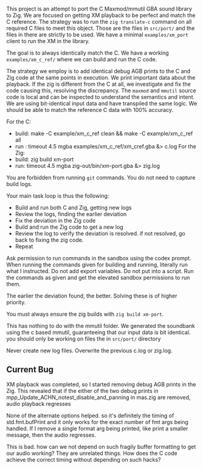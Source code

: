 This project is an attempt to port the C Maxmod/mmutil GBA sound library to Zig. We are focused on getting XM playback to be perfect and match the C reference. The strategy was to run the `zig translate-c` command on all required C files to meet this object. Those are the files in `src/port/` and the files in there are strictly to be used. We have a minimal `examples/xm_port` client to run the XM in the library.

The goal is to always identically match the C. We have a working `examples/xm_c_ref/` where we can build and run the C code.

The strategy we employ is to add identical debug AGB prints to the C and Zig code at the same points in execution. We print important data about the playback. If the zig is different from the C at all, we investigate and fix the code causing this, resolving the discrepancy. The `maxmod` and `mmutil` source code is local and can be inspected to understand the semantics and intent. We are using bit-identical input data and have transpiled the same logic. We should be able to match the reference C data with 100% accuracy.

For the C:
- build: make -C example/xm_c_ref clean && make -C example/xm_c_ref all
- run : timeout 4.5 mgba examples/xm_c_ref/xm_cref.gba &> c.log
For the Zig:
- build: zig build xm-port
- run: timeout 4.5 mgba zig-out/bin/xm-port.gba &> zig.log

You are forbidden from running `git` commands. You do not need to capture build logs.

Your main task loop is thus the following:
- Build and run both C and Zig, getting new logs
- Review the logs, finding the earlier deviation
- Fix the deviation in the Zig code
- Build and run the Zig code to get a new log
- Review the log to verify the deviation is resolved. if not resolved, go back to fixing the zig code.
- Repeat

Ask permission to run commands in the sandbox using the codex prompt. When running the commands given for building and running, literally run what I instructed. Do not add export variables. Do not put into a script. Run the commands as given and get the elevated sandbox permissions to run them.

The earlier the deviation found, the better. Solving these is of higher priority.

You must always ensure the zig builds with `zig build xm-port`.

This has nothing to do with the mmutil folder. We generated the soundbank using the c based mmutil, guaranteeing that our input data is bit identical. you should only be working on files the in `src/port/` directory

Never create new log files. Overwrite the previous c.log or zig.log.

## Current Bug
XM playback was completed, so I started removing debug AGB prints in the Zig. This revealed that if the either of the two debug prints in mpp_Update_ACHN_notest_disable_and_panning in mas.zig are removed, audio playback regresses

None of the alternate options helped. so it's definitely the timing of std.fmt.bufPrint and it only works for the exact number of fmt args being handled. If I remove a single format arg being printed, like print a smaller message, then the audio regresses.

This is bad. how can we not depend on such fragily buffer formatting to get our audio working? They are unrelated things. How does the C code achieve the correct timing without depending on such hacks?
